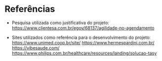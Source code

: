 # Referências

- Pesquisa utilizada como justificativa do projeto:
https://www.clientesa.com.br/egov/68137/agilidade-no-agendamento

- Sites utilizados como referência para o desenvolvimento do projeto:
https://www.unimed.coop.br/site/
https://www.hermespardini.com.br/
https://vibesaude.com/
https://www.philips.com.br/healthcare/resources/landing/solucao-tasy
